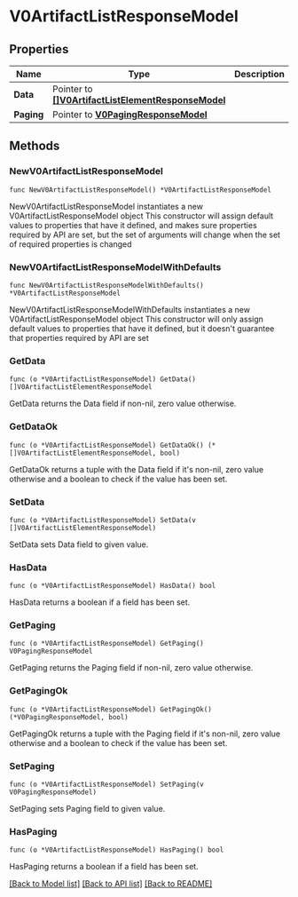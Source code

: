 # V0ArtifactListResponseModel

## Properties

Name | Type | Description | Notes
------------ | ------------- | ------------- | -------------
**Data** | Pointer to [**[]V0ArtifactListElementResponseModel**](V0ArtifactListElementResponseModel.md) |  | [optional] 
**Paging** | Pointer to [**V0PagingResponseModel**](V0PagingResponseModel.md) |  | [optional] 

## Methods

### NewV0ArtifactListResponseModel

`func NewV0ArtifactListResponseModel() *V0ArtifactListResponseModel`

NewV0ArtifactListResponseModel instantiates a new V0ArtifactListResponseModel object
This constructor will assign default values to properties that have it defined,
and makes sure properties required by API are set, but the set of arguments
will change when the set of required properties is changed

### NewV0ArtifactListResponseModelWithDefaults

`func NewV0ArtifactListResponseModelWithDefaults() *V0ArtifactListResponseModel`

NewV0ArtifactListResponseModelWithDefaults instantiates a new V0ArtifactListResponseModel object
This constructor will only assign default values to properties that have it defined,
but it doesn't guarantee that properties required by API are set

### GetData

`func (o *V0ArtifactListResponseModel) GetData() []V0ArtifactListElementResponseModel`

GetData returns the Data field if non-nil, zero value otherwise.

### GetDataOk

`func (o *V0ArtifactListResponseModel) GetDataOk() (*[]V0ArtifactListElementResponseModel, bool)`

GetDataOk returns a tuple with the Data field if it's non-nil, zero value otherwise
and a boolean to check if the value has been set.

### SetData

`func (o *V0ArtifactListResponseModel) SetData(v []V0ArtifactListElementResponseModel)`

SetData sets Data field to given value.

### HasData

`func (o *V0ArtifactListResponseModel) HasData() bool`

HasData returns a boolean if a field has been set.

### GetPaging

`func (o *V0ArtifactListResponseModel) GetPaging() V0PagingResponseModel`

GetPaging returns the Paging field if non-nil, zero value otherwise.

### GetPagingOk

`func (o *V0ArtifactListResponseModel) GetPagingOk() (*V0PagingResponseModel, bool)`

GetPagingOk returns a tuple with the Paging field if it's non-nil, zero value otherwise
and a boolean to check if the value has been set.

### SetPaging

`func (o *V0ArtifactListResponseModel) SetPaging(v V0PagingResponseModel)`

SetPaging sets Paging field to given value.

### HasPaging

`func (o *V0ArtifactListResponseModel) HasPaging() bool`

HasPaging returns a boolean if a field has been set.


[[Back to Model list]](../README.md#documentation-for-models) [[Back to API list]](../README.md#documentation-for-api-endpoints) [[Back to README]](../README.md)


